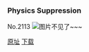 ### Physics Suppression
No.2113
![图片不见了~~~](https://imgs.xkcd.com/comics/physics_suppression.png)

[原址](https://xkcd.com//2113) [下载](https://imgs.xkcd.com/comics/physics_suppression.png)

